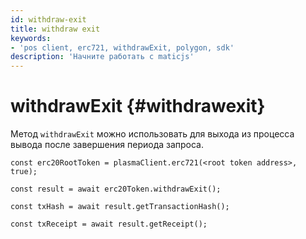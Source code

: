 ```yaml
---
id: withdraw-exit
title: withdraw exit
keywords:
- 'pos client, erc721, withdrawExit, polygon, sdk'
description: 'Начните работать с maticjs'
---
```


# withdrawExit {#withdrawexit}

Метод `withdrawExit` можно использовать для выхода из процесса вывода после завершения периода запроса.

```
const erc20RootToken = plasmaClient.erc721(<root token address>, true);

const result = await erc20Token.withdrawExit();

const txHash = await result.getTransactionHash();

const txReceipt = await result.getReceipt();

```
